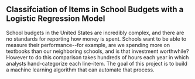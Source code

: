 ## Classifciation of Items in School Budgets with a Logistic Regression Model

School budgets in the United States are incredibly complex, and there are no standards for reporting how money is spent. Schools want to be able to measure their performance--for example, are we spending more on textbooks than our neighboring schools, and is that investment worthwhile? However to do this comparison takes hundreds of hours each year in which analysts hand-categorize each line-item. The goal of this project is to build a machine learning algorithm that can automate that process. 
